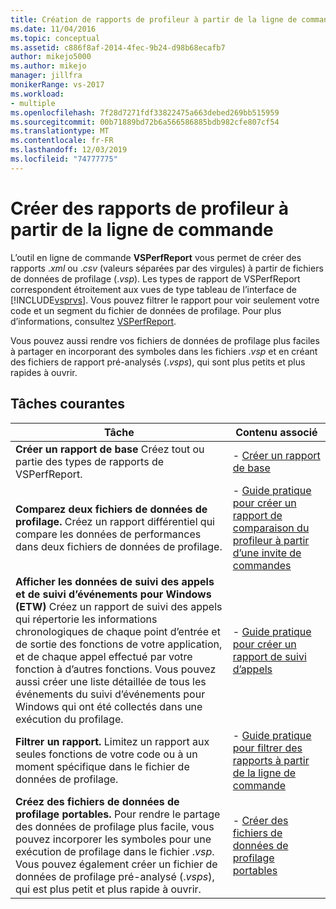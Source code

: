 ```yaml
---
title: Création de rapports de profileur à partir de la ligne de commande | Microsoft Docs
ms.date: 11/04/2016
ms.topic: conceptual
ms.assetid: c886f8af-2014-4fec-9b24-d98b68ecafb7
author: mikejo5000
ms.author: mikejo
manager: jillfra
monikerRange: vs-2017
ms.workload:
- multiple
ms.openlocfilehash: 7f28d7271fdf33822475a663debed269bb515959
ms.sourcegitcommit: 00b71889bd72b6a566586885bdb982cfe807cf54
ms.translationtype: MT
ms.contentlocale: fr-FR
ms.lasthandoff: 12/03/2019
ms.locfileid: "74777775"
---
```

# <a name="create-profiler-reports-from-the-command-line"></a>Créer des rapports de profileur à partir de la ligne de commande
L’outil en ligne de commande **VSPerfReport** vous permet de créer des rapports .*xml* ou .*csv* (valeurs séparées par des virgules) à partir de fichiers de données de profilage (.*vsp*). Les types de rapport de VSPerfReport correspondent étroitement aux vues de type tableau de l’interface de [!INCLUDE[vsprvs](../code-quality/includes/vsprvs_md.md)]. Vous pouvez filtrer le rapport pour voir seulement votre code et un segment du fichier de données de profilage. Pour plus d’informations, consultez [VSPerfReport](../profiling/vsperfreport.md).

 Vous pouvez aussi rendre vos fichiers de données de profilage plus faciles à partager en incorporant des symboles dans les fichiers .*vsp* et en créant des fichiers de rapport pré-analysés (.*vsps*), qui sont plus petits et plus rapides à ouvrir.

## <a name="common-tasks"></a>Tâches courantes

|Tâche|Contenu associé|
|----------|---------------------|
|**Créer un rapport de base** Créez tout ou partie des types de rapports de VSPerfReport.|-   [Créer un rapport de base](../profiling/creating-basic-profiling-reports-from-the-command-line.md)|
|**Comparez deux fichiers de données de profilage.** Créez un rapport différentiel qui compare les données de performances dans deux fichiers de données de profilage.|-   [Guide pratique pour créer un rapport de comparaison du profileur à partir d’une invite de commandes](../profiling/how-to-create-a-profiler-comparison-report-from-a-command-prompt.md)|
|**Afficher les données de suivi des appels et de suivi d’événements pour Windows (ETW)** Créez un rapport de suivi des appels qui répertorie les informations chronologiques de chaque point d’entrée et de sortie des fonctions de votre application, et de chaque appel effectué par votre fonction à d’autres fonctions. Vous pouvez aussi créer une liste détaillée de tous les événements du suivi d’événements pour Windows qui ont été collectés dans une exécution du profilage.|-   [Guide pratique pour créer un rapport de suivi d’appels](../profiling/how-to-create-a-profiling-tools-call-trace-report.md)|
|**Filtrer un rapport.** Limitez un rapport aux seules fonctions de votre code ou à un moment spécifique dans le fichier de données de profilage.|-   [Guide pratique pour filtrer des rapports à partir de la ligne de commande](../profiling/how-to-filter-reports-from-the-command-line.md)|
|**Créez des fichiers de données de profilage portables.** Pour rendre le partage des données de profilage plus facile, vous pouvez incorporer les symboles pour une exécution de profilage dans le fichier .*vsp*. Vous pouvez également créer un fichier de données de profilage pré-analysé (.*vsps*), qui est plus petit et plus rapide à ouvrir.|-   [Créer des fichiers de données de profilage portables](../profiling/creating-portable-profiling-data-files-from-the-command-line.md)|
